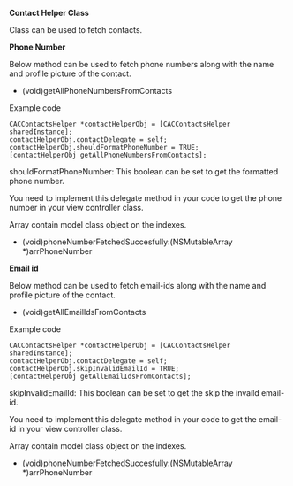 <b>Contact Helper Class</b>

Class can be used to fetch contacts.

<b>Phone Number</b>

Below method can be used to fetch phone numbers along with the name and profile picture of the contact.

- (void)getAllPhoneNumbersFromContacts

Example code

    CACContactsHelper *contactHelperObj = [CACContactsHelper sharedInstance];
    contactHelperObj.contactDelegate = self;
    contactHelperObj.shouldFormatPhoneNumber = TRUE;
    [contactHelperObj getAllPhoneNumbersFromContacts];

shouldFormatPhoneNumber: This boolean can be set to get the formatted phone number.

You need to implement this delegate method in your code to get the phone number in your view controller class.

Array contain model class object on the indexes.
- (void)phoneNumberFetchedSuccesfully:(NSMutableArray *)arrPhoneNumber

<b>Email id</b>

Below method can be used to fetch email-ids along with the name and profile picture of the contact.

- (void)getAllEmailIdsFromContacts

Example code

    CACContactsHelper *contactHelperObj = [CACContactsHelper sharedInstance];
    contactHelperObj.contactDelegate = self;
    contactHelperObj.skipInvalidEmailId = TRUE;
    [contactHelperObj getAllEmailIdsFromContacts];
    
skipInvalidEmailId: This boolean can be set to get the skip the invaild email-id.

You need to implement this delegate method in your code to get the email-id in your view controller class.

Array contain model class object on the indexes.
- (void)phoneNumberFetchedSuccesfully:(NSMutableArray *)arrPhoneNumber
